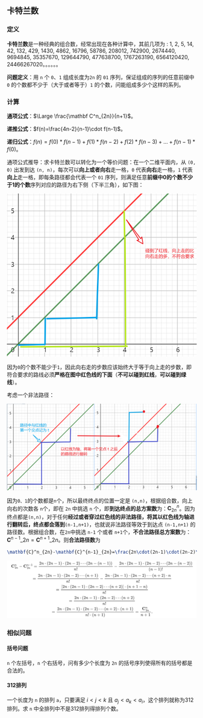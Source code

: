 ## 卡特兰数

### 定义

**卡特兰数**是一种经典的组合数，经常出现在各种计算中，其前几项为 : 1, 2, 5, 14, 42, 132, 429, 1430, 4862, 16796, 58786, 208012, 742900, 2674440, 9694845, 35357670, 129644790, 477638700, 1767263190, 6564120420, 24466267020。。。。。。

**问题定义**：用 `n` 个 `0`、`1` 组成长度为`2n` 的 `01` 序列，保证组成的序列的任意前缀中 `0` 的个数都不少于（大于或者等于）`1` 的个数，问能组成多少个这样的系列。

### 计算

**通项公式**：$\Large \frac{\mathbf C^n_{2n}}{n+1}$。

**递推公式**：$f(n)=\frac{4n-2}{n-1}\cdot f(n-1)$。

**递归公式**：$f(n)=f(0)*f(n-1)+f(1)*f(n-2)+f(2)*f(n-3)+...+f(n-1)*f(0)$。

通项公式推导：求卡特兰数可以转化为一个等价问题：在一个二维平面内，从 `(0, 0)` 出发到达 `(n, n)`，每次可以**向上或者向右**走一格，`0` 代表**向右**走一格，`1` 代表**向上**走一格，即每条路径都会代表一个 `01` 序列，则满足任意**前缀中0的个数不少于1的个数**序列对应的路径为右下侧（下半三角），如下图：

![image-20230824200700450](typora文档图片/image-20230824200700450.png)

因为`0`的个数不能少于`1`，因此向右走的步数应该始终大于等于向上走的步数，即符合要求的路线必须**严格在图中红色线的下面**（**不可以碰到红线**，**可以碰到绿线**）。

考虑一个非法路径：

![image-20230824202433192](typora文档图片/image-20230824202433192.png)

因为`0、1`的个数都是`n`个，所以最终终点的位置一定是 `(n,n)`，根据组合数，向上向右的次数各 `n`个，即在 `2n` 中挑选 `n` 个，即**到达终点的总方案数**为：$\mathbf{C}^n_{2n}$。因为终点都是`(n,n)`，对于任何**经过或者穿过红色线的非法路径，将其以红色线为轴进行翻转后，终点都会落到**`(n-1,n+1)`，也就说非法路径等效于到达点 `(n-1,n+1)` 的路径数。根据组合数，在`2n`中挑选 `n-1` 个或者 `n+1`个，**不合法路径总方案数**为：$\mathbf{C}^{n-1}\_{2n}=\mathbf{C}^{n+1}\_{2n}$。则**合法路径数**为 

```latex
\mathbf{C}^n_{2n}-\mathbf{C}^{n-1}_{2n}=\frac{2n\cdot(2n-1)\cdot(2n-2)\cdots(2n-(n-1))}{n!}-\frac{2n\cdot(2n-1)\cdot(2n-2)\cdots(2n-(n-2))}{(n-1)!}\\ =\frac{2n\cdot(2n-1)\cdot(2n-2)\cdots(n+1)}{n!}-\frac{2n\cdot(2n-1)\cdot(2n-2)\cdots(n+2)\cdot{n}}{n!}\\ =\frac{[{2n\cdot(2n-1)\cdot(2n-2)\cdots(n+2)}]\cdot(n+1-n)}{n!}\\ =\frac{{2n\cdot(2n-1)\cdot(2n-2)\cdots(n+2)}}{n!}\\ =\frac{{2n\cdot(2n-1)\cdot(2n-2)\cdots(n+2)\cdot{(n+1)}}}{n!\cdot (n+1)}=\frac{\mathbf{C}^n_{2n}}{n+1}
```



![image-20230825200355878](typora文档图片/image-20230825200355878.png)

### 相似问题

#### **括号问题** 

`n` 个左括号，`n` 个右括号，问有多少个长度为 `2n` 的括号序列使得所有的括号都是合法的。

#### 312排列

一个长度为 `n` 的排列 `a`，只要满足 $i<j<k$ 且 $a_j<a_k<a_i$，这个排列就称为312排列。求 `n` 中全排列中不是312排列得排列个数。

